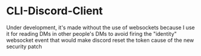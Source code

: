 # CLI-Discord-Client
Under development, it's made without the use of websockets because I use it for reading DMs in other people's DMs to avoid firing the "identity" websocket event that would make discord reset the token cause of the new security patch
